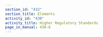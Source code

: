 ```yaml
---
section_id: "432"
section_title: Elements
activity_id: "430"
activity_title: Higher Regulatory Standards
page_in_manual: 430-6
---
```

